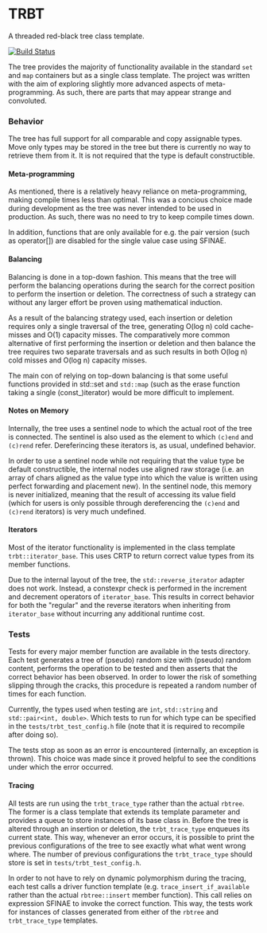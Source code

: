 # TRBT
A threaded red-black tree class template.

[![Build Status](https://gitlab.com/vilhelmengstrom/trbt/badges/master/build.svg)](https://gitlab.com/vilhelmengstrom/trbt/commits/master)

The tree provides the majority of functionality available in the standard `set` and `map` containers but as a single class template. The project was written with the aim of exploring slightly more advanced aspects of meta-programming. As such, there are parts that may appear strange and convoluted.

### Behavior
The tree has full support for all comparable and copy assignable types. Move only types may be stored in the tree but there is currently no way to retrieve them from it. It is not required that the type is default constructible.

#### Meta-programming
As mentioned, there is a relatively heavy reliance on meta-programming, making compile times less than optimal. This was a concious choice made during development as the tree was never intended to be used in production. As such, there was no need to try to keep compile times down.  

In addition, functions that are only available for e.g. the pair version (such as operator[]) are disabled for the single value case using SFINAE.

#### Balancing 
Balancing is done in a top-down fashion. This means that the tree will perform the balancing operations during the search for the correct position to perform the insertion or deletion. The correctness of such a strategy can without any larger effort be proven using mathematical induction.  

As a result of the balancing strategy used, each insertion or deletion requires only a single traversal of the tree, generating O(log n) cold cache-misses and O(1) capacity misses. The comparatively more common alternative of first performing the insertion or deletion and then balance the tree requires two separate traversals and as such results in both O(log n) cold misses and O(log n) capacity misses.  

The main con of relying on top-down balancing is that some useful functions provided in std::set and `std::map` (such as the erase function taking a single (const_)iterator) would be more difficult to implement.   

#### Notes on Memory 
Internally, the tree uses a sentinel node to which the actual root of the tree is connected. The sentinel is also used as the element to which `(c)end` and `(c)rend` refer. Dereferincing these iterators is, as usual, undefined behavior.  

In order to use a sentinel node while not requiring that the value type be default constructible, the internal nodes use aligned raw storage (i.e. an array of chars aligned as the value type into which the value is written using perfect forwarding and placement new). In the sentinel node, this memory is never initialized, meaning that the result of accessing its value field (which for users is only possible through dereferencing the `(c)end` and `(c)rend` iterators) is very much undefined.  

#### Iterators
Most of the iterator functionality is implemented in the class template `trbt::iterator_base`. This uses CRTP to return correct value types from its member functions.  

Due to the internal layout of the tree, the `std::reverse_iterator` adapter does not work. Instead, a constexpr check is performed in the increment and decrement operators of `iterator_base`. This results in correct behavior for both the "regular" and the reverse iterators when inheriting from `iterator_base` without incurring any additional runtime cost.

### Tests
Tests for every major member function are available in the tests directory. Each test generates a tree of (pseudo) random size with (pseudo) random content, performs the operation to be tested and then asserts that the correct behavior has been observed. In order to lower the risk of something slipping through the cracks, this procedure is repeated a random number of times for each function.

Currently, the types used when testing are `int`, `std::string` and `std::pair<int, double>`. Which tests to run for which type can be specified in the `tests/trbt_test_config.h` file (note that it is required to recompile after doing so).

The tests stop as soon as an error is encountered (internally, an exception is thrown). This choice was made since it proved helpful to see the conditions under which the error occurred.

#### Tracing
All tests are run using the `trbt_trace_type` rather than the actual `rbtree`. The former is a class template that extends its template parameter and provides a queue to store instances of its base class in. Before the tree is altered through an insertion or deletion, the `trbt_trace_type` enqueues its current state. This way, whenever an error occurs, it is possible to print the previous configurations of the tree to see exactly what what went wrong where. The number of previous configurations the `trbt_trace_type` should store is set in `tests/trbt_test_config.h`.

In order to not have to rely on dynamic polymorphism during the tracing, each test calls a driver function template (e.g. `trace_insert_if_available` rather than the actual `rbtree::insert` member function). This call relies on expression SFINAE to invoke the correct function. This way, the tests work for instances of classes generated from either of the `rbtree` and `trbt_trace_type` templates.
